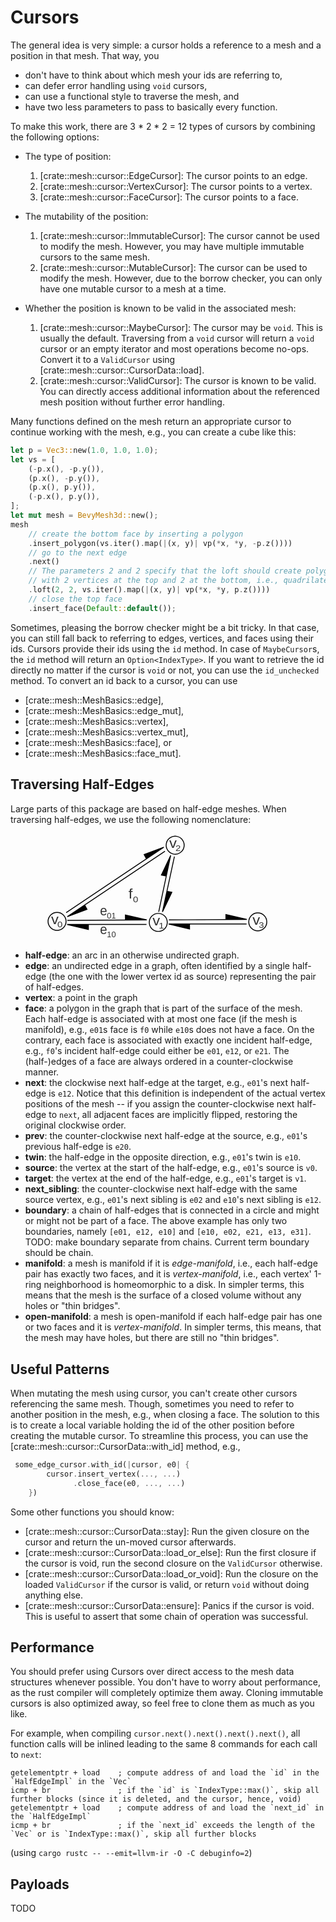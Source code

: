 # Cursors

The general idea is very simple: a cursor holds a reference to a mesh and a position in that mesh. That way, you

-   don't have to think about which mesh your ids are referring to,
-   can defer error handling using `void` cursors,
-   can use a functional style to traverse the mesh, and
-   have two less parameters to pass to basically every function.

To make this work, there are 3 \* 2 \* 2 = 12 types of cursors by combining the following options:

-   The type of position:

    1. [crate::mesh::cursor::EdgeCursor]: The cursor points to an edge.
    2. [crate::mesh::cursor::VertexCursor]: The cursor points to a vertex.
    3. [crate::mesh::cursor::FaceCursor]: The cursor points to a face.

-   The mutability of the position:

    1. [crate::mesh::cursor::ImmutableCursor]: The cursor cannot be used to modify the mesh. However, you may have multiple immutable cursors to the same mesh.
    2. [crate::mesh::cursor::MutableCursor]: The cursor can be used to modify the mesh. However, due to the borrow checker, you can only have one mutable cursor to a mesh at a time.

-   Whether the position is known to be valid in the associated mesh:
    1.  [crate::mesh::cursor::MaybeCursor]: The cursor may be `void`. This is usually the default. Traversing from a `void` cursor will return a `void` cursor or an empty iterator and most operations become no-ops. Convert it to a `ValidCursor` using [crate::mesh::cursor::CursorData::load].
    2.  [crate::mesh::cursor::ValidCursor]: The cursor is known to be valid. You can directly access additional information about the referenced mesh position without further error handling.

Many functions defined on the mesh return an appropriate cursor to continue working with the mesh, e.g., you can create a cube like this:

```rust
let p = Vec3::new(1.0, 1.0, 1.0);
let vs = [
    (-p.x(), -p.y()),
    (p.x(), -p.y()),
    (p.x(), p.y()),
    (-p.x(), p.y()),
];
let mut mesh = BevyMesh3d::new();
mesh
    // create the bottom face by inserting a polygon
    .insert_polygon(vs.iter().map(|(x, y)| vp(*x, *y, -p.z())))
    // go to the next edge
    .next()
    // The parameters 2 and 2 specify that the loft should create polygons
    // with 2 vertices at the top and 2 at the bottom, i.e., quadrilaterals.
    .loft(2, 2, vs.iter().map(|(x, y)| vp(*x, *y, p.z())))
    // close the top face
    .insert_face(Default::default());
```

Sometimes, pleasing the borrow checker might be a bit tricky. In that case, you can still fall back to referring to edges, vertices, and faces using their ids. Cursors provide their ids using the `id` method. In case of `MaybeCursor`s, the `id` method will return an `Option<IndexType>`. If you want to retrieve the id directly no matter if the cursor is `void` or not, you can use the `id_unchecked` method. To convert an id back to a cursor, you can use

-   [crate::mesh::MeshBasics::edge],
-   [crate::mesh::MeshBasics::edge_mut],
-   [crate::mesh::MeshBasics::vertex],
-   [crate::mesh::MeshBasics::vertex_mut],
-   [crate::mesh::MeshBasics::face], or
-   [crate::mesh::MeshBasics::face_mut].

## Traversing Half-Edges

Large parts of this package are based on half-edge meshes. When traversing half-edges, we use the following nomenclature:

<svg xmlns="http://www.w3.org/2000/svg" viewBox="-40 0 350 120" xmlns:bx="https://boxy-svg.com">
  <style>
    .text{
        white-space: pre; 
        fill: rgb(51, 51, 51); 
        font-family: &quot;Arial&quot;, sans-serif; 
        font-size: 28px;
    }
    .circle {
        stroke: rgb(0, 0, 0); 
        fill: none;
    }
    .arrow {
        paint-order: stroke; 
        stroke: rgb(0, 0, 0); 
    }
  </style>
  <path class="arrow" style="transform-origin: 66.984px 103.819px 0px;" d="M 111.102 101.032 L 22.865 101.032 L 46.523 106.606 L 46.523 101.032"></path>
  <circle class="circle" cx="124.184" cy="98.79" r="10.0"></circle>
  <circle class="circle" cx="11.723" cy="97.622" r="10.0"></circle>
  <path class="arrow" style="transform-origin: 179.021px 103.288px 0px;" d="M 222.327 100.501 L 135.716 100.501 L 158.937 106.075 L 158.937 100.501"></path>
  <path class="arrow" style="transform-origin: 37.319px 92.995px 0px;" d="M 135.978 96.043 L 222.587 95.521 L 199.332 90.087 L 199.366 95.661"></path>
  <circle class="circle" cx="234.75" cy="98.195" r="10.0"></circle>
  <path class="arrow" style="transform-origin: 133.244px 56.262px 0px;" d="M 142.139 25.67 L 128.829 87.134 L 139.274 65.35 L 133.749 64.191"></path>
  <path class="arrow" style="transform-origin: 133.244px 56.262px 0px;" d="M 124.69 87.004 L 137.988 24.27 L 127.675 46.117 L 133.207 47.24"></path>
  <circle style="stroke: rgb(0, 0, 0); fill: none; transform-origin: 200.294px 96.694px 0px;" cx="244.648" cy="96.694" r="10.0" transform="matrix(0.200972, -0.979597, 0.979597, 0.200972, -66.246977, -40.233557)"></circle>
  <path class="arrow" style="transform-origin: 76.996px 53.893px 0px;" d="M 21.847 87.922 L 130.377 15.204 L 108.488 23.285 L 111.016 28.087"></path>
  <path class="arrow" style="transform-origin: -22.439px 93.526px 0px;" d="M 23.134 96.574 L 111.368 96.052 L 87.677 90.618 L 87.712 96.192"></path>
  <path class="arrow" style="transform-origin: 77.648px 53.567px 0px;" d="M 131.655 19.734 L 23.084 92.378 L 44.977 84.313 L 42.457 79.511"></path>
  <text class="text" x="90.069" y="186.482" transform="matrix(0.59291, 0, 0, 0.554809, 64.38118, -1.426582)">v</text>
  <text class="text" x="101.08" y="186.335" transform="matrix(0.37095, 0, 0, 0.30321, 87.249008, 49.146267)">1</text>
  <text class="text" x="90.069" y="186.482" transform="matrix(0.59291, 0, 0, 0.554809, -48.255749, -2.931327)">v</text>
  <text class="text" x="101.08" y="186.335" transform="matrix(0.37095, 0, 0, 0.30321, -25.387926, 47.641541)">0</text>
  <text class="text" x="90.069" y="186.482" transform="matrix(0.59291, 0, 0, 0.554809, 82.936539, -87.477455)">v</text>
  <text class="text" x="101.08" y="186.335" transform="matrix(0.37095, 0, 0, 0.30321, 105.804367, -36.904602)">2</text>
  <text class="text" x="90.069" y="186.482" transform="matrix(0.59291, 0, 0, 0.554809, 175.593277, -2.380363)">v</text>
  <text class="text" x="101.08" y="186.335" transform="matrix(0.37095, 0, 0, 0.30321, 198.461105, 48.192505)">3</text>
  <text class="text" x="90.069" y="186.482" transform="matrix(0.59291, 0, 0, 0.554809, 37.748096, -30.991905)">f</text>
  <text class="text" x="101.08" y="186.335" transform="matrix(0.37095, 0, 0, 0.30321, 58.615925, 19.580963)">0</text>
  <text class="text" x="90.069" y="186.482" transform="matrix(0.508673, 0, 0, 0.554809, 13.621807, 8.094659)">e</text>
  <text class="text" x="101.08" y="186.335" transform="matrix(0.318247, 0, 0, 0.30321, 34.956543, 58.667507)">10</text>
  <text class="text" x="90.069" y="186.482" transform="matrix(0.508673, 0, 0, 0.554809, 13.667065, -12.536216)">e</text>
  <text class="text" x="101.08" y="186.335" transform="matrix(0.318247, 0, 0, 0.30321, 35.001801, 38.036652)">01</text>
</svg>

-   **half-edge**: an arc in an otherwise undirected graph.
-   **edge**: an undirected edge in a graph, often identified by a single half-edge (the one with the lower vertex id as source) representing the pair of half-edges.
-   **vertex**: a point in the graph
-   **face**: a polygon in the graph that is part of the surface of the mesh. Each half-edge is associated with at most one face (if the mesh is manifold), e.g., `e01`s face is `f0` while `e10`s does not have a face. On the contrary, each face is associated with exactly one incident half-edge, e.g., `f0`'s incident half-edge could either be `e01`, `e12`, or `e21`. The (half-)edges of a face are always ordered in a counter-clockwise manner.
-   **next**: the clockwise next half-edge at the target, e.g., `e01`'s next half-edge is `e12`. Notice that this definition is independent of the actual vertex positions of the mesh -- if you assign the counter-clockwise next half-edge to `next`, all adjacent faces are implicitly flipped, restoring the original clockwise order.
-   **prev**: the counter-clockwise next half-edge at the source, e.g., `e01`'s previous half-edge is `e20`.
-   **twin**: the half-edge in the opposite direction, e.g., `e01`'s twin is `e10`.
-   **source**: the vertex at the start of the half-edge, e.g., `e01`'s source is `v0`.
-   **target**: the vertex at the end of the half-edge, e.g., `e01`'s target is `v1`.
-   **next_sibling**: the counter-clockwise next half-edge with the same source vertex, e.g., `e01`'s next sibling is `e02` and `e10`'s next sibling is `e12`.
-   **boundary**: a chain of half-edges that is connected in a circle and might or might not be part of a face. The above example has only two boundaries, namely `[e01, e12, e10]` and `[e10, e02, e21, e13, e31]`. TODO: make boundary separate from chains. Current term boundary should be chain.
-   **manifold**: a mesh is manifold if it is _edge-manifold_, i.e., each half-edge pair has exactly two faces, and it is _vertex-manifold_, i.e., each vertex' 1-ring neighborhood is homeomorphic to a disk. In simpler terms, this means that the mesh is the surface of a closed volume without any holes or "thin bridges".
-   **open-manifold**: a mesh is open-manifold if each half-edge pair has one or two faces and it is _vertex-manifold_. In simpler terms, this means, that the mesh may have holes, but there are still no "thin bridges".

## Useful Patterns

When mutating the mesh using cursor, you can't create other cursors referencing the same mesh. Though, sometimes you need to refer to another position in the mesh, e.g., when closing a face. The solution to this is to create a local variable holding the id of the other position before creating the mutable cursor. To streamline this process, you can use the [crate::mesh::cursor::CursorData::with_id] method, e.g.,

```rust
 some_edge_cursor.with_id(|cursor, e0| {
        cursor.insert_vertex(..., ...)
              .close_face(e0, ..., ...)
    })
```

Some other functions you should know:

-   [crate::mesh::cursor::CursorData::stay]: Run the given closure on the cursor and return the un-moved cursor afterwards.
-   [crate::mesh::cursor::CursorData::load_or_else]: Run the first closure if the cursor is void, run the second closure on the `ValidCursor` otherwise.
-   [crate::mesh::cursor::CursorData::load_or_void]: Run the closure on the loaded `ValidCursor` if the cursor is valid, or return `void` without doing anything else.
-   [crate::mesh::cursor::CursorData::ensure]: Panics if the cursor is void. This is useful to assert that some chain of operation was successful.

## Performance

You should prefer using Cursors over direct access to the mesh data structures whenever possible.
You don't have to worry about performance, as the rust compiler will completely optimize them away. Cloning immutable cursors is also optimized away, so feel free to clone them as much as you like.

For example, when compiling `cursor.next().next().next().next()`, all function
calls will be inlined leading to the same 8 commands for each call to `next`:

```ir
getelementptr + load    ; compute address of and load the `id` in the `HalfEdgeImpl` in the `Vec`
icmp + br               ; if the `id` is `IndexType::max()`, skip all further blocks (since it is deleted, and the cursor, hence, void)
getelementptr + load    ; compute address of and load the `next_id` in the `HalfEdgeImpl`
icmp + br               ; if the `next_id` exceeds the length of the `Vec` or is `IndexType::max()`, skip all further blocks
```

(using `cargo rustc -- --emit=llvm-ir -O -C debuginfo=2`)

## Payloads

TODO
